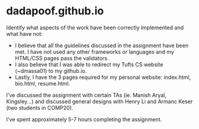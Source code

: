 # dadapoof.github.io

Identify what aspects of the work have been correctly implemented and what have not:
- I believe that all the guidelines discussed in the assignment have been met. I have not used any other frameworks or languages and my HTML/CSS pages pass the validators.
- I also believe that I was able to redirect my Tufts CS website (~dmassa01) to my github.io.
- Lastly, I have the 3 pages required for my personal website: index.html, bio.html, resume.html.

I've discussed the assignment with certain TAs (ie. Manish Aryal, Kingsley...) and discussed general designs with Henry Li and Armanc Keser (two students in COMP20).

I've spent approximately 5-7 hours completing the assignment.
